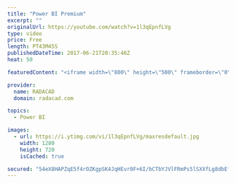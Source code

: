 ```yaml
---
title: "Power BI Premium"
excerpt: ""
originalUrl: https://youtube.com/watch?v=1l3qEpnfLVg
type: video
price: Free
length: PT43M45S
publishedDateTime: 2017-06-21T20:35:46Z
heat: 50

featuredContent: "<iframe width=\"800\" height=\"500\" frameborder=\"0\" src=\"https://www.youtube.com/embed/1l3qEpnfLVg\" allow=\"accelerometer; autoplay; encrypted-media; gyroscope; picture-in-picture\" allowfullscreen></iframe>"

provider:
  name: RADACAD
  domain: radacad.com

topics:
  - Power BI

images:
  - url: https://i.ytimg.com/vi/1l3qEpnfLVg/maxresdefault.jpg
    width: 1280
    height: 720
    isCached: true

secured: "54eX8HAPZqE5f4rOZKgpSK4JqHEvr0F+6I/bCTbYJVlFRmPs5lSXXfLg8dbEfWECQw+v3A669B+b4GszqPJIsHEWDUJFkKduiuINjqL2hE4B4autOVa67iSbvk5N6UlJeOjsqvBkLklHIjdxKW2OK/7uDiKRzHk3qZopZvd89KjqN6eBhb0pOBW8hoAnf/hsPNwc5G1C2bfLXIo9iDyRAk9GZO3k8GovUKKkMnaxMrGCnnsD2ytXlxywTTvit7KDOmDoZ5xEWaIl+qXKUbDcOvi0LVu6ohse+SBjT0Afn5keZjAYg/rR/K6OJDdjdaTRbFAilf1W343IHlCh7drb0EPJVc1egGc8331V+Q5DTJmzex5zWKK5ezW/AxVi18RbbtqdlnLwa5kXtNRa1RbPeneEKDwz6biEddK17o7ZhQg=;OUx3yYt/k5EtHcoAtR46dA=="
---
```


